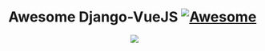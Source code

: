 # Awesome Django-VueJS [![Awesome](https://cdn.rawgit.com/sindresorhus/awesome/d7305f38d29fed78fa85652e3a63e154dd8e8829/media/badge.svg)](https://github.com/sindresorhus/awesome)

<p align="center">
  <img src='https://github.com/augustogoulart/awesome-django-vuejs/blob/gh-pages/midia/teste1.jpg'>
</p>
